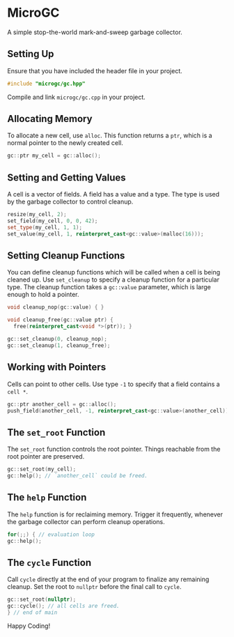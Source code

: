 # MicroGC

A simple stop-the-world mark-and-sweep garbage collector.

## Setting Up

Ensure that you have included the header file in your project.

```cpp
#include "microgc/gc.hpp"
```

Compile and link `microgc/gc.cpp` in your project.

## Allocating Memory

To allocate a new cell, use `alloc`. This function returns a `ptr`, which is a normal pointer to the newly created cell.

```cpp
gc::ptr my_cell = gc::alloc();
```

## Setting and Getting Values

A cell is a vector of fields.
A field has a value and a type.
The type is used by the garbage collector to control cleanup.

```cpp
resize(my_cell, 2);
set_field(my_cell, 0, 0, 42);
set_type(my_cell, 1, 1);
set_value(my_cell, 1, reinterpret_cast<gc::value>(malloc(16)));
```

## Setting Cleanup Functions

You can define cleanup functions which will be called when a cell is being cleaned up. Use `set_cleanup` to specify a cleanup function for a particular type. The cleanup function takes a `gc::value` parameter, which is large enough to hold a pointer.

```cpp
void cleanup_nop(gc::value) { }

void cleanup_free(gc::value ptr) {
  free(reinterpret_cast<void *>(ptr)); }

gc::set_cleanup(0, cleanup_nop);
gc::set_cleanup(1, cleanup_free);
```

## Working with Pointers

Cells can point to other cells.
Use type `-1` to specify that a field contains a `cell *`.

```cpp
gc::ptr another_cell = gc::alloc();
push_field(another_cell, -1, reinterpret_cast<gc::value>(another_cell));
```

## The `set_root` Function

The `set_root` function controls the root pointer.
Things reachable from the root pointer are preserved.

```cpp
gc::set_root(my_cell);
gc::help(); // `another_cell` could be freed.
```

## The `help` Function

The `help` function is for reclaiming memory.
Trigger it frequently, whenever the garbage collector can perform cleanup operations.

```cpp
for(;;) { // evaluation loop
gc::help();
```

## The `cycle` Function

Call `cycle` directly at the end of your program to finalize any remaining cleanup.
Set the root to `nullptr` before the final call to `cycle`.

```cpp
gc::set_root(nullptr);
gc::cycle(); // all cells are freed.
} // end of main
```

Happy Coding!
